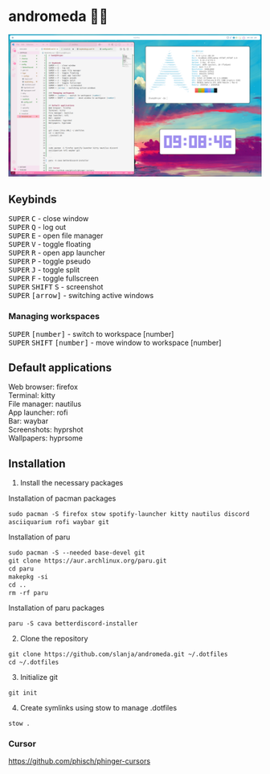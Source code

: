 # andromeda 🌌✨
![Rice showcase](./demo/demo01.png)

## Keybinds
<kbd>SUPER</kbd>  <kbd>C</kbd> - close window<br>
<kbd>SUPER</kbd>  <kbd>Q</kbd> - log out<br>
<kbd>SUPER</kbd>  <kbd>E</kbd> - open file manager<br>
<kbd>SUPER</kbd>  <kbd>V</kbd> - toggle floating<br>
<kbd>SUPER</kbd>  <kbd>R</kbd> - open app launcher<br>
<kbd>SUPER</kbd>  <kbd>P</kbd> - toggle pseudo<br>
<kbd>SUPER</kbd>  <kbd>J</kbd> - toggle split<br>
<kbd>SUPER</kbd>  <kbd>F</kbd> - toggle fullscreen<br>
<kbd>SUPER</kbd>  <kbd>SHIFT</kbd>  <kbd>S</kbd> - screenshot<br>
<kbd>SUPER</kbd>  <kbd>[arrow]</kbd> - switching active windows<br>

### Managing workspaces
<kbd>SUPER</kbd>  <kbd>[number]</kbd> - switch to workspace [number]<br>
<kbd>SUPER</kbd>  <kbd>SHIFT</kbd>  <kbd>[number]</kbd> - move window to workspace [number]<br>


## Default applications
Web browser: firefox<br>
Terminal: kitty<br>
File manager: nautilus<br>
App launcher: rofi<br>
Bar: waybar<br>
Screenshots: hyprshot<br>
Wallpapers: hyprsome<br>


## Installation
1. Install the necessary packages

Installation of pacman packages
```
sudo pacman -S firefox stow spotify-launcher kitty nautilus discord asciiquarium rofi waybar git
```

Installation of paru
```
sudo pacman -S --needed base-devel git
git clone https://aur.archlinux.org/paru.git
cd paru
makepkg -si
cd ..
rm -rf paru
```

Installation of paru packages
```
paru -S cava betterdiscord-installer 
```

2. Clone the repository
```
git clone https://github.com/slanja/andromeda.git ~/.dotfiles
cd ~/.dotfiles
```

3. Initialize git
```
git init
```

4. Create symlinks using stow to manage .dotfiles
```
stow .
```


### Cursor
https://github.com/phisch/phinger-cursors